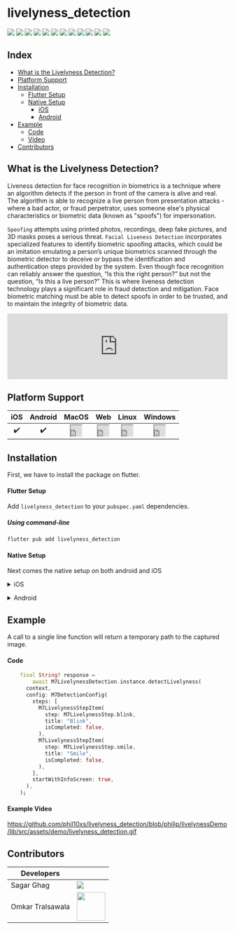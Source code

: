 # livelyness_detection

![](https://img.shields.io/pub/publisher/livelyness_detection?color=purple&style=for-the-badge) ![](https://img.shields.io/github/issues-raw/Meet-7-dating/livelyness_detection?style=for-the-badge&&logo=github) ![](https://img.shields.io/github/languages/count/Meet-7-dating/livelyness_detection?style=for-the-badge&&logo=github)
![](https://img.shields.io/pub/likes/livelyness_detection?style=for-the-badge&logo=dart) ![](https://img.shields.io/pub/points/livelyness_detection?style=for-the-badge&logo=dart) ![](https://img.shields.io/pub/popularity/livelyness_detection?style=for-the-badge&logo=dart) ![](https://img.shields.io/pub/publisher/livelyness_detection?style=for-the-badge) ![](https://img.shields.io/pub/v/livelyness_detection?style=for-the-badge&logo=dart)
![](https://img.shields.io/github/directory-file-count/Meet-7-dating/livelyness_detection?style=for-the-badge&logo=github) ![](https://img.shields.io/github/repo-size/Meet-7-dating/livelyness_detection?style=for-the-badge&logo=github) ![](https://img.shields.io/github/commit-activity/w/Meet-7-dating/livelyness_detection?style=for-the-badge&logo=github) ![](https://img.shields.io/github/contributors/Meet-7-dating/livelyness_detection?style=for-the-badge&logo=github)

## Index

- [What is the Livelyness Detection?](#whatIsLivelyness)
- [Platform Support](#platformSupport)
- [Installation](#installation)
  - [Flutter Setup](#flutterSetup)
  - [Native Setup](#flutterSetupNativeSetup)
    - [iOS](#flutterSetupNativeiOS)
    - [Android](#flutterSetupNativeAndroid)
- [Example](#codeExample)
  - [Code](#exampleCode)
  - [Video](#exampleVideo)
- [Contributors](#contributors)

<a name="whatIsLivelyness"></a>

## What is the Livelyness Detection?

Liveness detection for face recognition in biometrics is a technique where an algorithm detects if the person in front of the camera is alive and real. The algorithm is able to recognize a live person from presentation attacks - where a bad actor, or fraud perpetrator, uses someone else's physical characteristics or biometric data (known as "spoofs") for impersonation.

`Spoofing` attempts using printed photos, recordings, deep fake pictures, and 3D masks poses a serious threat. `Facial Liveness Detection` incorporates specialized features to identify biometric spoofing attacks, which could be an imitation emulating a person’s unique biometrics scanned through the biometric detector to deceive or bypass the identification and authentication steps provided by the system. Even though face recognition can reliably answer the question, “Is this the right person?” but not the question, “Is this a live person?” This is where liveness detection technology plays a significant role in fraud detection and mitigation. Face biometric matching must be able to detect spoofs in order to be trusted, and to maintain the integrity of biometric data.

<!-- <iframe src="https://embed.lottiefiles.com/animation/16432" width="100%" aspect-ratio="auto"></iframe> -->

<iframe 
  width="100%"
  src="https://embed.lottiefiles.com/animation/16432"
  frameborder="0"
  allow="accelerometer; autoplay; encrypted-media; gyroscope; picture-in-picture"
  allowfullscreen>
</iframe>

<a name="platformSupport"></a>

## Platform Support

| iOS | Android |                                            MacOS                                             |                                             Web                                              |                                            Linux                                             |                                           Windows                                            |
| :-: | :-----: | :------------------------------------------------------------------------------------------: | :------------------------------------------------------------------------------------------: | :------------------------------------------------------------------------------------------: | :------------------------------------------------------------------------------------------: |
| ✔️  |   ✔️    | <iframe src="https://embed.lottiefiles.com/animation/96163" height="25" width="25"></iframe> | <iframe src="https://embed.lottiefiles.com/animation/96163" height="25" width="25"></iframe> | <iframe src="https://embed.lottiefiles.com/animation/96163" height="25" width="25"></iframe> | <iframe src="https://embed.lottiefiles.com/animation/96163" height="25" width="25"></iframe> |

<a name="installation"></a>

## Installation

First, we have to install the package on flutter.

<a name="flutterSetup"></a>

#### Flutter Setup

Add `livelyness_detection` to your `pubspec.yaml` dependencies.

<a name="flutterSetupUsingCommandLine"></a>

##### Using command-line

```sh
flutter pub add livelyness_detection
```

<a name="flutterSetupNativeSetup"></a>

#### Native Setup

Next comes the native setup on both android and iOS

<a name="flutterSetupNativeiOS"></a>

<details>
  <summary>iOS</summary>
  
  #### iOS Setup
  1. Open the project in Xcode and set the deployment
  2. Open the `ios/Runner/Info.plist` file as `Source Code`.
  3. Add the below-mentioned code inside the `<dict>` tag.

```xml
  <key>NSCameraUsageDescription</key>
  <string>Camera Access for Scanning</string>
  <key>NSMicrophoneUsageDescription</key>
  <string>Microphone for playing instructions audio.</string>
```

4. Open the `ios/Runner/Podfile` and uncomment the second line.

```yaml
platform :ios, '14.0' # <---------- Uncomment this line
```

5. Set the deployment target in the Xcode project

  <img width="1440" alt="Screenshot 2023-01-02 at 11 03 17 AM" src="https://user-images.githubusercontent.com/106381741/210199508-72c0572c-c153-4178-b29a-4ae490f1e989.png">
</details>

<a name="flutterSetupNativeAndroid"></a>

<details>
  <summary>Android</summary>
  
  #### Android Setup
  1. Open the `example/android/app/build.gradle` file and set the `minSdkVersion` as `21`.
</details>

<a name="codeExample"></a>

## Example

A call to a single line function will return a temporary path to the captured image.

<a name="exampleCode"></a>

#### Code

```dart
    final String? response =
        await M7LivelynessDetection.instance.detectLivelyness(
      context,
      config: M7DetectionConfig(
        steps: [
          M7LivelynessStepItem(
            step: M7LivelynessStep.blink,
            title: "Blink",
            isCompleted: false,
          ),
          M7LivelynessStepItem(
            step: M7LivelynessStep.smile,
            title: "Smile",
            isCompleted: false,
          ),
        ],
        startWithInfoScreen: true,
      ),
    );
```

<a name="exampleVideo"></a>

#### Example Video

https://github.com/phil10xs/livelyness_detection/blob/philip/livelynessDemo/lib/src/assets/demo/livelyness_detection.gif

<a name="contributors"></a>

## Contributors

| Developers       |                                                                                                                                                                                                                |
| ---------------- | -------------------------------------------------------------------------------------------------------------------------------------------------------------------------------------------------------------- |
| Sagar Ghag       | <a href="https://github.com/Meet-7-dating/livelyness_detection/graphs/contributors"><img src="https://contrib.rocks/image?repo=Meet-7-dating/livelyness_detection" /></a>                                      |
| Omkar Tralsawala | <a href="https://github.com/Meet-7-dating/livelyness_detection/graphs/contributors"><img src="https://storage.googleapis.com/meet7_assets/archive/omkar-tralsawala-modified.png" width="65" height="65" /></a> |
